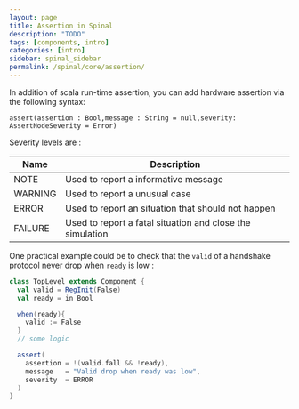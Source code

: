 ```yaml
---
layout: page
title: Assertion in Spinal
description: "TODO"
tags: [components, intro]
categories: [intro]
sidebar: spinal_sidebar
permalink: /spinal/core/assertion/
---
```


In addition of scala run-time assertion, you can add hardware assertion via the following syntax:

`assert(assertion : Bool,message : String = null,severity: AssertNodeSeverity = Error)`

Severity levels are :

| Name |  Description |
| ------- | ---- |
| NOTE    | Used to report a informative message |
| WARNING | Used to report a unusual case |
| ERROR   | Used to report an situation that should not happen |
| FAILURE | Used to report a fatal situation and close the simulation |

One practical example could be to check that the `valid` of a handshake protocol never drop when `ready` is low :

```scala
class TopLevel extends Component {
  val valid = RegInit(False)
  val ready = in Bool

  when(ready){
    valid := False
  }
  // some logic

  assert(
    assertion = !(valid.fall && !ready),
    message   = "Valid drop when ready was low",
    severity  = ERROR
  )
}
```
